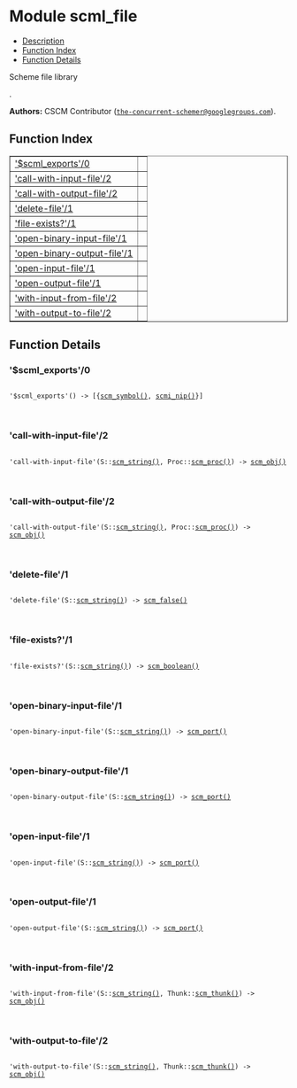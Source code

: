 

# Module scml_file #
* [Description](#description)
* [Function Index](#index)
* [Function Details](#functions)

<p>Scheme file library</p>.

__Authors:__ CSCM Contributor ([`the-concurrent-schemer@googlegroups.com`](mailto:the-concurrent-schemer@googlegroups.com)).

<a name="index"></a>

## Function Index ##


<table width="100%" border="1" cellspacing="0" cellpadding="2" summary="function index"><tr><td valign="top"><a href="#%24scml_exports-0">'$scml_exports'/0</a></td><td></td></tr><tr><td valign="top"><a href="#call-with-input-file-2">'call-with-input-file'/2</a></td><td></td></tr><tr><td valign="top"><a href="#call-with-output-file-2">'call-with-output-file'/2</a></td><td></td></tr><tr><td valign="top"><a href="#delete-file-1">'delete-file'/1</a></td><td></td></tr><tr><td valign="top"><a href="#file-exists%3f-1">'file-exists?'/1</a></td><td></td></tr><tr><td valign="top"><a href="#open-binary-input-file-1">'open-binary-input-file'/1</a></td><td></td></tr><tr><td valign="top"><a href="#open-binary-output-file-1">'open-binary-output-file'/1</a></td><td></td></tr><tr><td valign="top"><a href="#open-input-file-1">'open-input-file'/1</a></td><td></td></tr><tr><td valign="top"><a href="#open-output-file-1">'open-output-file'/1</a></td><td></td></tr><tr><td valign="top"><a href="#with-input-from-file-2">'with-input-from-file'/2</a></td><td></td></tr><tr><td valign="top"><a href="#with-output-to-file-2">'with-output-to-file'/2</a></td><td></td></tr></table>


<a name="functions"></a>

## Function Details ##

<a name="%24scml_exports-0"></a>

### '$scml_exports'/0 ###

<pre><code>
'$scml_exports'() -&gt; [{<a href="#type-scm_symbol">scm_symbol()</a>, <a href="#type-scmi_nip">scmi_nip()</a>}]
</code></pre>
<br />

<a name="call-with-input-file-2"></a>

### 'call-with-input-file'/2 ###

<pre><code>
'call-with-input-file'(S::<a href="#type-scm_string">scm_string()</a>, Proc::<a href="#type-scm_proc">scm_proc()</a>) -&gt; <a href="#type-scm_obj">scm_obj()</a>
</code></pre>
<br />

<a name="call-with-output-file-2"></a>

### 'call-with-output-file'/2 ###

<pre><code>
'call-with-output-file'(S::<a href="#type-scm_string">scm_string()</a>, Proc::<a href="#type-scm_proc">scm_proc()</a>) -&gt; <a href="#type-scm_obj">scm_obj()</a>
</code></pre>
<br />

<a name="delete-file-1"></a>

### 'delete-file'/1 ###

<pre><code>
'delete-file'(S::<a href="#type-scm_string">scm_string()</a>) -&gt; <a href="#type-scm_false">scm_false()</a>
</code></pre>
<br />

<a name="file-exists%3f-1"></a>

### 'file-exists?'/1 ###

<pre><code>
'file-exists?'(S::<a href="#type-scm_string">scm_string()</a>) -&gt; <a href="#type-scm_boolean">scm_boolean()</a>
</code></pre>
<br />

<a name="open-binary-input-file-1"></a>

### 'open-binary-input-file'/1 ###

<pre><code>
'open-binary-input-file'(S::<a href="#type-scm_string">scm_string()</a>) -&gt; <a href="#type-scm_port">scm_port()</a>
</code></pre>
<br />

<a name="open-binary-output-file-1"></a>

### 'open-binary-output-file'/1 ###

<pre><code>
'open-binary-output-file'(S::<a href="#type-scm_string">scm_string()</a>) -&gt; <a href="#type-scm_port">scm_port()</a>
</code></pre>
<br />

<a name="open-input-file-1"></a>

### 'open-input-file'/1 ###

<pre><code>
'open-input-file'(S::<a href="#type-scm_string">scm_string()</a>) -&gt; <a href="#type-scm_port">scm_port()</a>
</code></pre>
<br />

<a name="open-output-file-1"></a>

### 'open-output-file'/1 ###

<pre><code>
'open-output-file'(S::<a href="#type-scm_string">scm_string()</a>) -&gt; <a href="#type-scm_port">scm_port()</a>
</code></pre>
<br />

<a name="with-input-from-file-2"></a>

### 'with-input-from-file'/2 ###

<pre><code>
'with-input-from-file'(S::<a href="#type-scm_string">scm_string()</a>, Thunk::<a href="#type-scm_thunk">scm_thunk()</a>) -&gt; <a href="#type-scm_obj">scm_obj()</a>
</code></pre>
<br />

<a name="with-output-to-file-2"></a>

### 'with-output-to-file'/2 ###

<pre><code>
'with-output-to-file'(S::<a href="#type-scm_string">scm_string()</a>, Thunk::<a href="#type-scm_thunk">scm_thunk()</a>) -&gt; <a href="#type-scm_obj">scm_obj()</a>
</code></pre>
<br />

